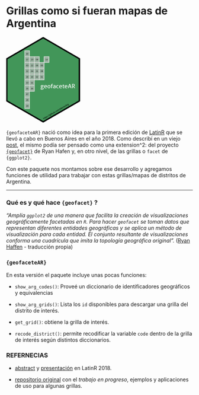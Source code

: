 # Grillas como si fueran mapas de Argentina

<img src="https://github.com/electorArg/geofaceteAR/blob/master/hex/ggplot2.png?raw=true" width="200">

`{geofaceteAR}` nació como idea para la primera edición de [LatinR]() que se llevó a cabo en Buenos Aires en el año 2018. Como describí en un viejo [post](https://tuqmano.github.io/2019/01/21/geofacetear/), el mismo podía ser pensado como una extension^2: del proyecto [`{geofacet}`](https://hafen.github.io/geofacet/) de Ryan Hafen y, en otro nivel, de las grillas o `facet` de `{ggplot2}`.

Con este paquete nos montamos sobre ese desarrollo y agregamos funciones de utilidad para trabajar con estas grillas/mapas de distritos de Argentina. 

---

### Qué es y qué hace `{geofacet}` ? 

_“Amplía `ggplot2` de una manera que facilita la creación de visualizaciones geográficamente facetadas en `R`. Para hacer `geofacet` se toman datos que representan diferentes entidades geográficas y se aplica un método de visualización para cada entidad. El conjunto resultante de visualizaciones conforma una cuadrícula que imita la topología geográfica original”._ ([Ryan Haffen](https://ryanhafen.com/blog/geofacet/) - traducción propia)


### `{geofaceteAR}`

En esta versión el paquete incluye unas pocas funciones: 

* `show_arg_codes()`: Proveé un diccionario de identificadores geográficos y equivalencias 

* `show_arg_grids()`: Lista los `id` disponibles para descargar una grilla del distrito de interés. 

* `get_grid()`: obtiene la grilla de interés. 

* `recode_district()`: permite recodificar la variable `code` dentro de la grilla de interés según distintos diccionarios. 



### REFERNECIAS

- [abstract](https://www.researchgate.net/publication/327382314_Geofaceting_Argentina) y [presentación](https://www.researchgate.net/publication/327382101_Geofaceting_Argentina_LatinR_2018) en LatinR 2018.

- [repositorio original](https://github.com/TuQmano/geofacet_ARG) con el _trabajo en progreso_, ejemplos y aplicaciones de uso para algunas grillas. 


